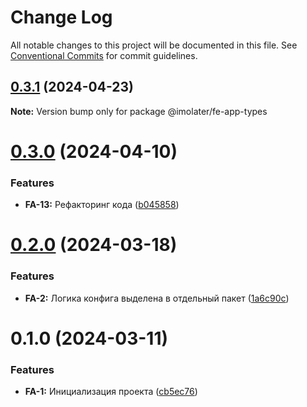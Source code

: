 # Change Log

All notable changes to this project will be documented in this file.
See [Conventional Commits](https://conventionalcommits.org) for commit guidelines.

## [0.3.1](https://gitlab.com/imolater/fe-app/compare/@imolater/fe-app-types@0.3.0...@imolater/fe-app-types@0.3.1) (2024-04-23)

**Note:** Version bump only for package @imolater/fe-app-types





# [0.3.0](https://gitlab.com/imolater/fe-app/compare/@imolater/fe-app-types@0.2.0...@imolater/fe-app-types@0.3.0) (2024-04-10)


### Features

* **FA-13:** Рефакторинг кода ([b045858](https://gitlab.com/imolater/fe-app/commit/b045858259d56aa280a11ff07dc844f05a7519dd))





# [0.2.0](https://gitlab.com/imolater/fe-app/compare/@imolater/fe-app-types@0.1.0...@imolater/fe-app-types@0.2.0) (2024-03-18)


### Features

* **FA-2:** Логика конфига выделена в отдельный пакет ([1a6c90c](https://gitlab.com/imolater/fe-app/commit/1a6c90cf0923af056371f221b1adec4990d7fcd7))





# 0.1.0 (2024-03-11)


### Features

* **FA-1:** Инициализация проекта ([cb5ec76](https://gitlab.com/imolater/fe-app/commit/cb5ec76f64b51d3660251761209b9cfcc89be0d1))
